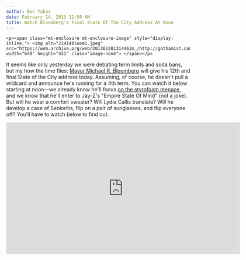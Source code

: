 ```yaml
---
author: Ben Yakas
date: February 14, 2013 11:50 AM
title: Watch Bloomberg's Final State Of The City Address At Noon
---
```



	
	
	
	<p><span class="mt-enclosure mt-enclosure-image" style="display: inline;"> <img alt="21414bloom1.jpeg" src="https://web.archive.org/web/20130220131446im_/http://gothamist.com/attachments/byakas/21414bloom1.jpeg" width="640" height="431" class="image-none"> </span></p>

<p>It seems like only yesterday we were debating term limits and soda bans, but my how the time flies: <a href="https://web.archive.org/web/20130220131446/http://gothamist.com/tags/mayorbloomberg">Mayor Michael R. Bloomberg</a> will give his 12th and final State of the City address today. Assuming, of course, he doesn&apos;t pull a wildcard and announce he&apos;s running for a 4th term. You can watch it below starting at noon&#x2014;we already know he&apos;ll focus <a href="https://web.archive.org/web/20130220131446/http://gothamist.com/2013/02/14/bloomberg_last_ban_mayors_final_sta.php">on the styrofoam menace</a>, and we know that he&apos;ll enter to Jay-Z&apos;s &quot;Empire State Of Mind&quot; (not a joke). But will he wear a comfort sweater? Will Lydia Callis translate? Will he develop a case of Senioritis, flip on a pair of sunglasses, and flip everyone off? You&apos;ll have to watch below to find out.</p>

<p><iframe width="640" height="360" src="https://web.archive.org/web/20130220131446if_/http://www.youtube.com/embed/FpyJcFJRaS0" frameborder="0" allowfullscreen></iframe><br>
</p>
	
	
	
	
	
